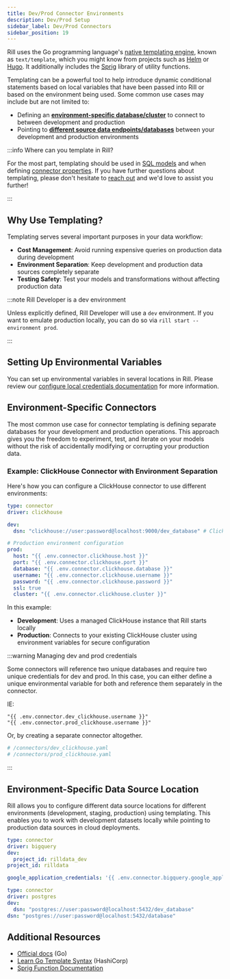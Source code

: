 ```yaml
---
title: Dev/Prod Connector Environments
description: Dev/Prod Setup
sidebar_label: Dev/Prod Connectors
sidebar_position: 19
---
```


Rill uses the Go programming language's [native templating engine](https://pkg.go.dev/text/template), known as `text/template`, which you might know from projects such as [Helm](https://helm.sh/) or [Hugo](https://gohugo.io/). It additionally includes the [Sprig](http://masterminds.github.io/sprig/) library of utility functions.

Templating can be a powerful tool to help introduce dynamic conditional statements based on local variables that have been passed into Rill or based on the environment being used. Some common use cases may include but are not limited to:
- Defining an [**environment-specific database/cluster**](/connect/templating#environment-specific-connectors) to connect to between development and production
- Pointing to [**different source data endpoints/databases**](/connect/templating#environment-specific-data-source-location) between your development and production environments

:::info Where can you template in Rill?

For the most part, templating should be used in [SQL models](../build/models/models-sql) and when defining [connector properties](/connect). If you have further questions about templating, please don't hesitate to [reach out](/contact) and we'd love to assist you further!

:::

## Why Use Templating?

Templating serves several important purposes in your data workflow:

- **Cost Management**: Avoid running expensive queries on production data during development
- **Environment Separation**: Keep development and production data sources completely separate
- **Testing Safety**: Test your models and transformations without affecting production data

:::note Rill Developer is a dev environment

Unless explicitly defined, Rill Developer will use a `dev` environment. If you want to emulate production locally, you can do so via `rill start --environment prod`.

:::

## Setting Up Environmental Variables

You can set up environmental variables in several locations in Rill. Please review our [configure local credentials documentation](/connect/credentials#setting-credentials-for-rill-developer) for more information.

## Environment-Specific Connectors

The most common use case for connector templating is defining separate databases for your development and production operations. This approach gives you the freedom to experiment, test, and iterate on your models without the risk of accidentally modifying or corrupting your production data.

### Example: ClickHouse Connector with Environment Separation

Here's how you can configure a ClickHouse connector to use different environments:

```yaml
type: connector
driver: clickhouse

dev:
  dsn: "clickhouse://user:password@localhost:9000/dev_database" # ClickHouse connection DSN  

# Production environment configuration
prod:
  host: "{{ .env.connector.clickhouse.host }}"
  port: "{{ .env.connector.clickhouse.port }}"
  database: "{{ .env.connector.clickhouse.database }}"
  username: "{{ .env.connector.clickhouse.username }}"
  password: "{{ .env.connector.clickhouse.password }}"
  ssl: true
  cluster: "{{ .env.connector.clickhouse.cluster }}"
```

In this example:
- **Development**: Uses a managed ClickHouse instance that Rill starts locally
- **Production**: Connects to your existing ClickHouse cluster using environment variables for secure configuration

:::warning Managing dev and prod credentials

Some connectors will reference two unique databases and require two unique credentials for dev and prod. In this case, you can either define a unique environmental variable for both and reference them separately in the connector.

IE:
```
"{{ .env.connector.dev_clickhouse.username }}"
"{{ .env.connector.prod_clickhouse.username }}"
```

Or, by creating a separate connector altogether.

```yaml
# /connectors/dev_clickhouse.yaml
# /connectors/prod_clickhouse.yaml
```

:::

## Environment-Specific Data Source Location

Rill allows you to configure different data source locations for different environments (development, staging, production) using templating. This enables you to work with development datasets locally while pointing to production data sources in cloud deployments.

```yaml
type: connector
driver: bigquery
dev:
  project_id: rilldata_dev
project_id: rilldata

google_application_credentials: '{{ .env.connector.bigquery.google_application_credentials}}'
```

```yaml
type: connector                                  
driver: postgres                                
dev:
  dsn: "postgres://user:password@localhost:5432/dev_database"
dsn: "postgres://user:password@localhost:5432/database"
```

## Additional Resources

- [Official docs](https://pkg.go.dev/text/template) (Go)
- [Learn Go Template Syntax](https://developer.hashicorp.com/nomad/tutorials/templates/go-template-syntax) (HashiCorp)
- [Sprig Function Documentation](http://masterminds.github.io/sprig/)
